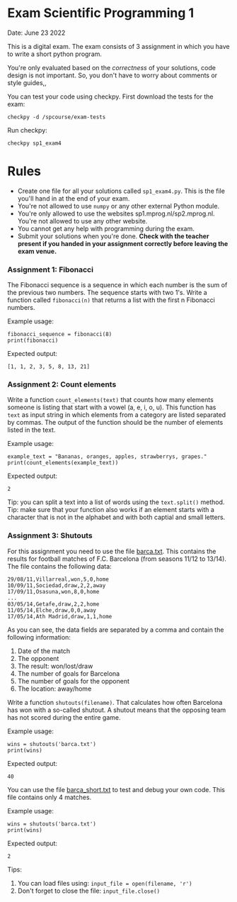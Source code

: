 # Exam Scientific Programming 1

Date: June 23 2022

This is a digital exam. The exam consists of 3 assignment in which you have to write a short python program.

You're only evaluated based on the _correctness_ of your solutions, code design is not important. So, you don't have to worry about comments or style guides,,

You can test your code using checkpy. First download the tests for the exam:

    checkpy -d /spcourse/exam-tests

Run checkpy:

    checkpy sp1_exam4

# Rules

- Create one file for all your solutions called `sp1_exam4.py`. This is the file you'll hand in at the end of your exam.
- You're not allowed to use `numpy` or any other external Python module.
- You're only allowed to use the websites sp1.mprog.nl/sp2.mprog.nl. You're not allowed to use any other website.
- You cannot get any help with programming during the exam.
- Submit your solutions when you're done. **Check with the teacher present if you handed in your assignment correctly before leaving the exam venue.**

### Assignment 1: Fibonacci

The Fibonacci sequence is a sequence in which each number is the sum of the previous two numbers. The sequence starts with two 1's.
Write a function called `fibonacci(n)` that returns a list with the first n Fibonacci numbers.

Example usage:

    fibonacci_sequence = fibonacci(8)
    print(fibonacci)

 Expected output:

    [1, 1, 2, 3, 5, 8, 13, 21]

### Assignment 2: Count elements

Write a function `count_elements(text)` that counts how many elements someone is listing that start with a vowel (a, e, i, o, u). This function has `text` as input string in which elements from a category are listed separated by commas.
The output of the function should be the number of elements listed in the text.

Example usage:

    example_text = "Bananas, oranges, apples, strawberrys, grapes."
    print(count_elements(example_text))

 Expected output:

    2

Tip: you can split a text into a list of words using the `text.split()` method.
Tip: make sure that your function also works if an element starts with a character that is not in the alphabet and with both captial and small letters.


### Assignment 3: Shutouts

For this assignment you need to use the file [barca.txt](barca.txt). This contains the results for football matches of F.C. Barcelona (from seasons 11/12 to 13/14). The file contains the following data:

    29/08/11,Villarreal,won,5,0,home
    10/09/11,Sociedad,draw,2,2,away
    17/09/11,Osasuna,won,8,0,home
    ...
    03/05/14,Getafe,draw,2,2,home
    11/05/14,Elche,draw,0,0,away
    17/05/14,Ath Madrid,draw,1,1,home

As you can see, the data fields are separated by a comma and contain the following information:
1. Date of the match
2. The opponent
3. The result: won/lost/draw
4. The number of goals for Barcelona
5. The number of goals for the opponent
6. The location: away/home

Write a function `shutouts(filename)`. That calculates how often Barcelona has won with a so-called shutout.
A shutout means that the opposing team has not scored during the entire game.

Example usage:

    wins = shutouts('barca.txt')
    print(wins)

Expected output:

    40

You can use the file [barca_short.txt](barca_short.txt) to test and debug your own code. This file contains only 4 matches.


Example usage:

    wins = shutouts('barca.txt')
    print(wins)

Expected output:

    2

Tips:

1. You can load files using: `input_file = open(filename, 'r')`
2. Don't forget to close the file: `input_file.close()`
